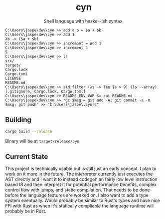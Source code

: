 <center>
<h1>cyn</h1>
Shell language with haskell-ish syntax.
</center>

```
C:\Users\jaspe\dev\cyn >> add a b = $a + $b
C:\Users\jaspe\dev\cyn >> add 1
λb -> ($a + $b)
C:\Users\jaspe\dev\cyn >> increment = add 1
C:\Users\jaspe\dev\cyn >> increment 4
5
C:\Users\jaspe\dev\cyn >> ls
src/
target/
Cargo.lock
Cargo.toml
LICENSE
README.md
C:\Users\jaspe\dev\cyn >> std.filter (λs -> len $s > 9) (ls --array)
[.gitignore, Cargo.lock, Cargo.toml]
C:\Users\jaspe\dev\cyn >> README_ENV_VAR $= cat README.md
C:\Users\jaspe\dev\cyn >> "gc $msg = git add -A; git commit -a -m $msg; git push" >> "C:\Users\jaspe\.cynrc"
```

## Building
```sh
cargo build --release
```
Binary will be at `target/release/cyn`

## Current State

This project is technically usable but is still just an early concept. I plan to work on it more in the future. The interpreter currently just executes the AST directly and I want it to instead codegen an fairly low level instruction based IR and then interpret it for potential performance benefits, complex control flow with jumps, and static compilation. That needs to be done before the language features are worked on. I also want to add a type system eventually. Would probably be similar to Rust's types and have nice FFI with Rust as when it's statically compliable the language runtime will probably be in Rust.
